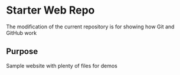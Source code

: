 # Starter Web Repo

The modification of the current repository is for showing how Git and GitHub work

## Purpose

Sample website with plenty of files for demos